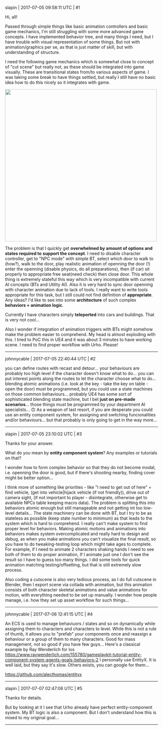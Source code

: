 slapin | 2017-07-05 09:58:11 UTC | #1

Hi, all!

Passed through simple things like basic animation controllers and basic game mechanics,
I'm still struggling with some more advanced game concepts. I have implemented
behavior tree, and many things I need, but I have trouble with visual representation of some things.
But not with animation/graphics per se, as that is just matter of skill, but with understanding of structure.

I need the following game mechanics which is somewhat close to concept of "cut scene" but really not,
as these should be integrated into game visually. These are transitional states from/to various
aspects of game. I was taking some break to have things settled, but really I still have no basic idea how to do this nicely so it integrates with game.

<img src="//cdck-file-uploads-global.s3.dualstack.us-west-2.amazonaws.com/standard17/uploads/urho3d/original/1X/ef2eab2a0f374a1a19aa2ba7fcf0120de1e9f342.png" width="500" height="500">

The problem is that I quickly get **overwhelmed by amount of options and states required to**
**support the concept**. I need to disable character controller, get to "NPC mode" with simple BT,
select which door to walk to (how?), walk to the door, play realistic animation of openning the door (!)
enter the openning (disable physics, do all preparations), then (if car) sit properly to appropriate free seat(need check) then close door.
This whole thing is extremely stateful this way which is very incompatible with current AI concepts (BTs and Utility AI). Also it is very hard to sync door openning with character animation due to lack of tools. I really want to write tools appropriate for this task, but I still could not find definition of **appropriate**. Any ideas?
I'd like to see into some **architecture** of such complex **behaviors + animation logic**.

Currently I have characters simply **teleported** into cars and buildings. That is very not cool...

Also I wonder if integration of animation triggers with BTs might somehow make the problem easier to comprehend. My head is almost exploding with this. I tried to PoC this in UE4 and it was about 3 minutes to have working scene. I need to find proper workflow with Urho. Please!

-------------------------

johnnycable | 2017-07-05 22:40:44 UTC | #2

you can define routes with recast and detour... your behaviours are probably too high level if the character doesn't know what to do... you can put interest points along the routes to let the character choose what to do...
blending atomic animations (i.e. look at the key - take the key on table - open the door) must be programmed, but you could use a state machines on those common behaviours...
probably UE4 has some sort of sophisticated blending state machine, but I bet **just on pre-made scenarios**... those things must be programmed by your department AI specialists... :upside_down_face:
As a weapon of last resort, if you are desperate you could use an entity component system, for assigning and switching funcionalities and/or behaviours... but that probably is only going to get in the way more...

-------------------------

slapin | 2017-07-05 23:10:02 UTC | #3

Thanks for your answer.

What do you mean by  **entity component system**? Any examples or tutorials on that?

I wonder how to form complex behavior so that they do not become modal, i.e. openning the door is good,
but if there's shooting nearby, finding cover might be better option...

I think more of something like priorities - like "I need to get out of here" = find vehicle, (get into vehicle|hijack vehicle (if not friendly)), drive out of camera sight, (if not important to player - disintegrate, otherwise
get to available NPCs table keeping macro data).
The problem is splitting this into behaviors atomic enough but still manageable and not getting int too low-level details...
The state machinery can be done with BT, but I try to be as stateless as possible (keep state number to minimum) as that leads to the system which is hard to comprehend.
I really can't make system to find proper level for behaviors. Making atomic motions and animations into behaviors makes system overcomplicated and really hard to design and debug, as when you make animations you can't visualize the final result, so you have to do tweaking-testing loop which might take ages to complete. For example, if I need to animate 2 characters shaking hands I need to see both of them to do proper animation, If I animate just one I don't see the result so I have to guess too many things.
I did some tools for quick animation matching testing/offsetting, but that is still extremely slow process.

Also coding a cutscene is also very tedious process, as I do full cutscene in Blender, then I export
scene via collada with animation, but this animation consists of both character skeletal animations and
value animations for motion, with everything needed to be set up manually. I wonder how people manage,
i.e. how they set up asset workflow for such things...

-------------------------

johnnycable | 2017-07-06 12:41:15 UTC | #4

An ECS is used to manage behaviuors / states and so on dynamically while assigning them to characters and characters to level. While this is not a rule of thumb, it allows you to "prefab" your components once and reassign a behaviour or a group of them to many characters.
Good for mass management, not so good if you have few guys...
Here's a classical example by Ray Wenderlich for Ios
https://www.raywenderlich.com/155780/gameplaykit-tutorial-entity-component-system-agents-goals-behaviors-2
I personally use EntityX. It is well laid, but they say it's slow. Others exists, you can google for them...

https://github.com/alecthomas/entityx

-------------------------

slapin | 2017-07-07 02:47:06 UTC | #5

Thanks for details.

But by looking at it I see that Urho already have perfect entity-component system.
My BT logic is also a component. But I don't understand how this is mixed to my original goal...

-------------------------

